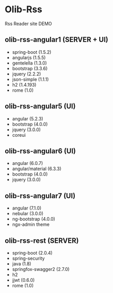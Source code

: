 # Olib-Rss

Rss Reader site DEMO

## olib-rss-angular1 (SERVER + UI)
* spring-boot (1.5.2)
* angularjs (1.5.5)
* gentelella (1.3.0)
* bootstrap (3.3.6)
* jquery (2.2.2)
* json-simple (1.1.1)
* h2 (1.4.193)
* rome (1.0)

## olib-rss-angular5 (UI)
* angular (5.2.3)
* bootstrap (4.0.0)
* jquery (3.0.0)
* coreui

## olib-rss-angular6 (UI)
* angular (6.0.7)
* angular/material (6.3.3)
* bootstrap (4.0.0)
* jquery (3.0.0)

## olib-rss-angular7 (UI)
* angular (7.1.0)
* nebular (3.0.0)
* ng-bootstrap (4.0.0)
* ngx-admin theme

## olib-rss-rest (SERVER)
* spring-boot (2.0.4)
* spring-security
* java (1.8)
* springfox-swagger2 (2.7.0)
* h2
* jjwt (0.6.0)
* rome (1.0)
